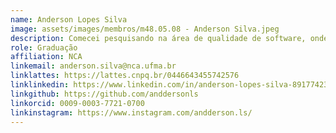 ```yaml
---
name: Anderson Lopes Silva
image: assets/images/membros/m48.05.08 - Anderson Silva.jpeg
description: Comecei pesquisando na área de qualidade de software, onde elaborei um checklist para checagem dos atributos de qualidade de Ambientes de Aprendizagem Virtuais. Em seguida fui para área de Inteligência Artificial, trabalhando com redes neurais convolucionais para detecção de doenças do trato gastrointestinal. Em ambos meus trabalhos como pesquisador tive a felicidade de aprovar um artigo. No momento participo de um projeto de pesquisa e desenvolvimento, em que atuo com técnicas de aprendizado profundo e desenvolvimento de API.
role: Graduação
affiliation: NCA
linkemail: anderson.silva@nca.ufma.br
linklattes: https://lattes.cnpq.br/0446643455742576
linklinkedin: https://www.linkedin.com/in/anderson-lopes-silva-891774237/
linkgithub: https://github.com/anddersonls
linkorcid: 0009-0003-7721-0700
linkinstagram: https://www.instagram.com/andderson.ls/
---
```


